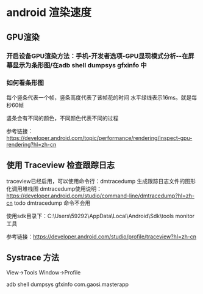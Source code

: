 # android 渲染速度

## GPU渲染
### 开启设备GPU渲染方法：手机-开发者选项-GPU显现模式分析--在屏幕显示为条形图/在adb shell dumpsys gfxinfo 中
### 如何看条形图
每个竖条代表一个帧，竖条高度代表了该帧花的时间
水平绿线表示16ms。就是每秒60帧

竖条会有不同的颜色，不同颜色代表不同的过程

参考链接：https://developer.android.com/topic/performance/rendering/inspect-gpu-rendering?hl=zh-cn


## 使用 Traceview 检查跟踪日志

traceview已经启用，可以使用命令行：dmtracedump 生成跟踪日志文件的图形化调用堆栈图
dmtracedump使用说明：https://developer.android.com/studio/command-line/dmtracedump?hl=zh-cn
todo dmtracedump 命令不会用

使用sdk目录下：C:\Users\59292\AppData\Local\Android\Sdk\tools monitor工具


参考链接：https://developer.android.com/studio/profile/traceview?hl=zh-cn


## Systrace 方法
View->Tools Window->Profile


 adb shell dumpsys gfxinfo com.gaosi.masterapp
